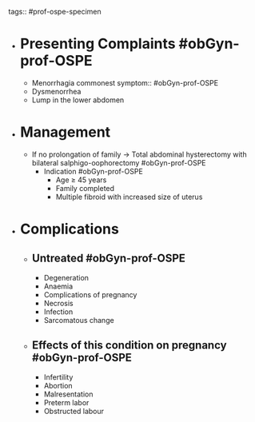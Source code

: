 tags:: #prof-ospe-specimen

- # Presenting Complaints  #obGyn-prof-OSPE
	- Menorrhagia
	  commonest symptom:: #obGyn-prof-OSPE
	- Dysmenorrhea
	- Lump in the lower abdomen
- # Management
	- If no prolongation of family -> Total abdominal hysterectomy with bilateral salphigo-oophorectomy #obGyn-prof-OSPE
		- Indication #obGyn-prof-OSPE
			- Age ≥ 45 years
			- Family completed
			- Multiple fibroid with increased size of uterus
- # Complications
	- ## Untreated #obGyn-prof-OSPE
		- Degeneration
		- Anaemia
		- Complications of pregnancy
		- Necrosis
		- Infection
		- Sarcomatous change
	- ## Effects of this condition on pregnancy #obGyn-prof-OSPE
		- Infertility
		- Abortion
		- Malresentation
		- Preterm labor
		- Obstructed labour